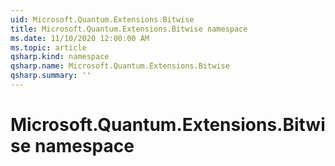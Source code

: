 ```yaml
---
uid: Microsoft.Quantum.Extensions.Bitwise
title: Microsoft.Quantum.Extensions.Bitwise namespace
ms.date: 11/10/2020 12:00:00 AM
ms.topic: article
qsharp.kind: namespace
qsharp.name: Microsoft.Quantum.Extensions.Bitwise
qsharp.summary: ''
---
```


# Microsoft.Quantum.Extensions.Bitwise namespace



